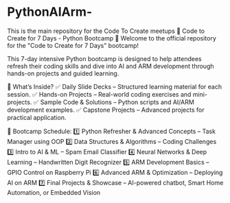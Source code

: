 # PythonAIArm-
This is the main repository for the Code To Create meetups
📌 Code to Create for 7 Days - Python Bootcamp
🚀 Welcome to the official repository for the "Code to Create for 7 Days" bootcamp!

This 7-day intensive Python bootcamp is designed to help attendees refresh their coding skills and dive into AI and ARM development through hands-on projects and guided learning.

📂 What’s Inside?
✅ Daily Slide Decks – Structured learning material for each session.
✅ Hands-on Projects – Real-world coding exercises and mini-projects.
✅ Sample Code & Solutions – Python scripts and AI/ARM development examples.
✅ Capstone Projects – Advanced projects for practical application.

📅 Bootcamp Schedule:
1️⃣ Python Refresher & Advanced Concepts – Task Manager using OOP
2️⃣ Data Structures & Algorithms – Coding Challenges
3️⃣ Intro to AI & ML – Spam Email Classifier
4️⃣ Neural Networks & Deep Learning – Handwritten Digit Recognizer
5️⃣ ARM Development Basics – GPIO Control on Raspberry Pi
6️⃣ Advanced ARM & Optimization – Deploying AI on ARM
7️⃣ Final Projects & Showcase – AI-powered chatbot, Smart Home Automation, or Embedded Vision
